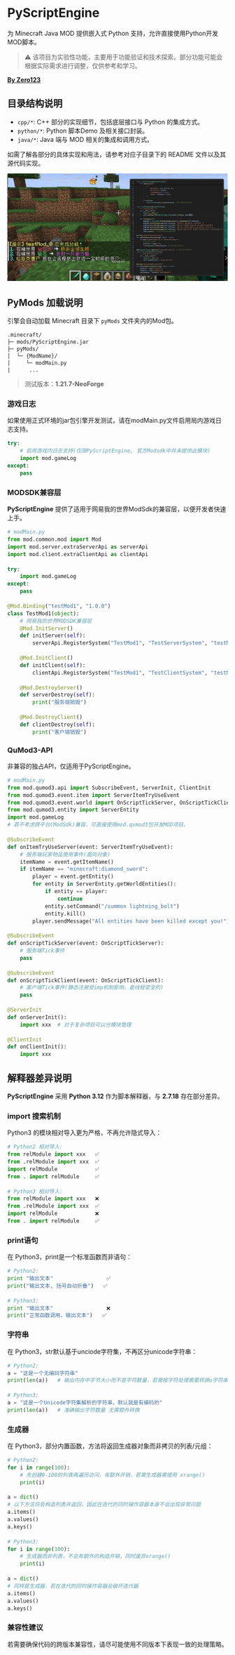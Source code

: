 # PyScriptEngine
为 Minecraft Java MOD 提供嵌入式 Python 支持，允许直接使用Python开发MOD脚本。

> ⚠️ 该项目为实验性功能，主要用于功能验证和技术探索。部分功能可能会根据实际需求进行调整，仅供参考和学习。

**[By Zero123](https://space.bilibili.com/456549011)**

## 目录结构说明
- `cpp/*`: C++ 部分的实现细节，包括底层接口与 Python 的集成方式。
- `python/*`: Python 脚本Demo 及相关接口封装。
- `java/*`: Java 端与 MOD 相关的集成和调用方式。

如需了解各部分的具体实现和用法，请参考对应子目录下的 README 文件以及其源代码实现。

![Main](images/img1.jpg)

## PyMods 加载说明
引擎会自动加载 Minecraft 目录下 `pyMods` 文件夹内的Mod包。
```
.minecraft/
├─ mods/PyScriptEngine.jar
├─ pyMods/
│  └─ {ModName}/
│     └─ modMain.py
|      ...
```
> 测试版本：**1.21.7-NeoForge**

### 游戏日志
如果使用正式环境的jar包引擎开发测试，请在modMain.py文件启用局内游戏日志支持。
```python
try:
    # 启用游戏内日志支持(仅限PyScriptEngine, 官方Modsdk中并未提供此模块)
    import mod.gameLog
except:
    pass
```

### MODSDK兼容层
**PyScriptEngine** 提供了适用于网易我的世界ModSdk的兼容层，以便开发者快速上手。
```python
# modMain.py
from mod.common.mod import Mod
import mod.server.extraServerApi as serverApi
import mod.client.extraClientApi as clientApi

try:
    import mod.gameLog
except:
    pass

@Mod.Binding("testMod1", "1.0.0")
class TestMod1(object):
    # 网易我的世界MODSDK兼容层
    @Mod.InitServer()
    def initServer(self):
        serverApi.RegisterSystem("TestMod1", "TestServerSystem", "testMod_1.Server.TestSystem")

    @Mod.InitClient()
    def initClient(self):
        clientApi.RegisterSystem("TestMod1", "TestClientSystem", "testMod_1.Client.TestSystem")

    @Mod.DestroyServer()
    def serverDestroy(self):
        print("服务端销毁")

    @Mod.DestroyClient()
    def clientDestroy(self):
        print("客户端销毁")
```

### QuMod3-API
非兼容的独占API，仅适用于PyScriptEngine。
```python
# modMain.py
from mod.qumod3.api import SubscribeEvent, ServerInit, ClientInit
from mod.qumod3.event.item import ServerItemTryUseEvent
from mod.qumod3.event.world import OnScriptTickServer, OnScriptTickClient
from mod.qumod3.entity import ServerEntity
import mod.gameLog
# 若不考虑跨平台(ModSdk)兼容，可直接使用mod.qumod3包开发MOD项目。

@SubscribeEvent
def onItemTryUseServer(event: ServerItemTryUseEvent):
    # 服务端玩家物品使用事件(面向对象)
    itemName = event.getItemName()
    if itemName == "minecraft:diamond_sword":
        player = event.getEntity()
        for entity in ServerEntity.getWorldEntities():
            if entity == player:
                continue
            entity.setCommand("/summon lightning_bolt")
            entity.kill()
        player.sendMessage("All entities have been killed except you!")

@SubscribeEvent
def onScriptTickServer(event: OnScriptTickServer):
    # 服务端Tick事件
    pass

@SubscribeEvent
def onScriptTickClient(event: OnScriptTickClient):
    # 客户端Tick事件(静态注册受imp机制影响，是线程安全的)
    pass

@ServerInit
def onServerInit():
    import xxx  # 对于复杂项目可以分模块管理

@ClientInit
def onClientInit():
    import xxx
```

## 解释器差异说明
**PyScriptEngine** 采用 **Python 3.12** 作为脚本解释器，与 **2.7.18** 存在部分差异。

### import 搜索机制
Python3 的模块相对导入更为严格，不再允许隐式导入：
```python
# Python2 相对导入:
from relModule import xxx   ✅
from .relModule import xxx  ✅
import relModule            ✅
from . import relModule     ✅

# Python3 相对导入:
from relModule import xxx   ❌
from .relModule import xxx  ✅
import relModule            ❌
from . import relModule     ✅
```

### print语句
在 Python3，print是一个标准函数而非语句：
```python
# Python2:
print "输出文本"                 ✅
print("输出文本, 括号自动折叠")   ✅

# Python3:
print "输出文本"                 ❌
print("正常函数调用，输出文本")   ✅
```

### 字符串
在 Python3，str默认基于unciode字符集，不再区分unicode字符串：
```python
# Python2:
a = "这是一个无编码字符串"
print(len(a))   # 输出内存中字节大小而不是字符数量，若需按字符处理需要转换u字符串

# Python3:
a = "这是一个Unicode字符集解析的字符串，默认就是有编码的"
print(len(a))   # 准确输出字符数量 无需额外转换
```

### 生成器
在 Python3，部分内置函数，方法将返回生成器对象而非拷贝的列表/元组：
```python
# Python2:
for i in range(100):
    # 先创建0-100的列表再遍历访问，有额外开销，若需生成器需使用 xrange()
    print(i)

a = dict()
# 以下方法将会构造列表并返回，因此在迭代的同时操作容器本身不会出现异常问题
a.items()
a.values()
a.keys()

# Python3:
for i in range(100):
    # 生成器而非列表，不会有额外的构造开销，同时废弃xrange()
    print(i)

a = dict()
# 同样是生成器，若在迭代的同时操作容器会破坏迭代器
a.items()
a.values()
a.keys()
```

### 兼容性建议
若需要确保代码的跨版本兼容性，请尽可能使用不同版本下表现一致的处理策略。
